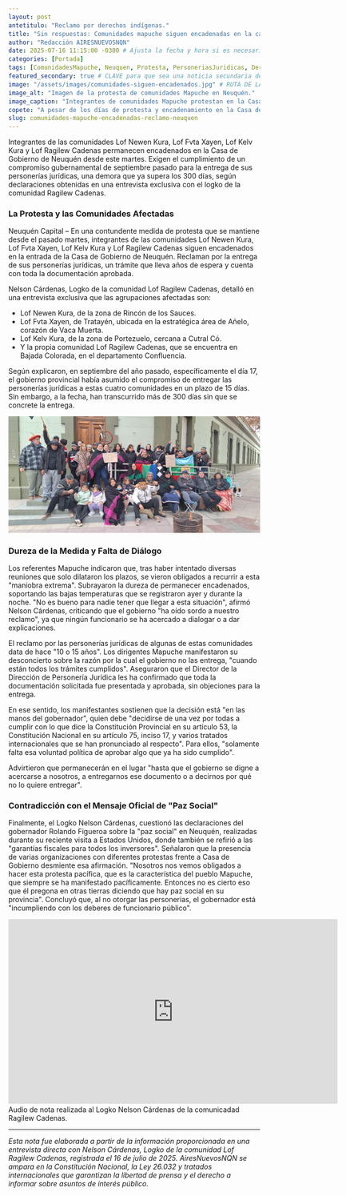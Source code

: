 ```yaml
---
layout: post
antetitulo: "Reclamo por derechos indígenas."
title: "Sin respuestas: Comunidades mapuche siguen encadenadas en la casa de gobierno y cuestionan el mensaje oficial del gobernador de la \"Paz Social\"."
author: "Redacción AIRESNUEVOSNQN"
date: 2025-07-16 11:15:00 -0300 # Ajusta la fecha y hora si es necesario
categories: [Portada]
tags: [ComunidadesMapuche, Neuquen, Protesta, PersoneriasJuridicas, DerechosIndigenas, CasaDeGobierno, RolandoFigueroa]
featured_secondary: true # CLAVE para que sea una noticia secundaria de portada con imagen
image: "/assets/images/comunidades-siguen-encadenados.jpg" # RUTA DE LA IMAGEN (ASEGÚRATE QUE SEA 400px x 300px)
image_alt: "Imagen de la protesta de comunidades Mapuche en Neuquén."
image_caption: "Integrantes de comunidades Mapuche protestan en la Casa de Gobierno de Neuquén."
copete: "A pesar de los días de protesta y encadenamiento en la Casa de Gobierno de Neuquén, las comunidades Mapuche denuncian la falta de respuesta del gobierno provincial a su reclamo por las personerías jurídicas, contradiciendo el mensaje oficial de \"paz social\" del gobernador Rolando Figueroa."
slug: comunidades-mapuche-encadenadas-reclamo-neuquen
---
```


Integrantes de las comunidades Lof Newen Kura, Lof Fvta Xayen, Lof Kelv Kura y Lof Ragilew Cadenas permanecen encadenados en la Casa de Gobierno de Neuquén desde este martes. Exigen el cumplimiento de un compromiso gubernamental de septiembre pasado para la entrega de sus personerías jurídicas, una demora que ya supera los 300 días, según declaraciones obtenidas en una entrevista exclusiva con el logko de la comunidad Ragilew Cadenas.

### La Protesta y las Comunidades Afectadas

Neuquén Capital – En una contundente medida de protesta que se mantiene desde el pasado martes, integrantes de las comunidades Lof Newen Kura, Lof Fvta Xayen, Lof Kelv Kura y Lof Ragilew Cadenas siguen encadenados en la entrada de la Casa de Gobierno de Neuquén. Reclaman por la entrega de sus personerías jurídicas, un trámite que lleva años de espera y cuenta con toda la documentación aprobada.

Nelson Cárdenas, Logko de la comunidad Lof Ragilew Cadenas, detalló en una entrevista exclusiva que las agrupaciones afectadas son:

* Lof Newen Kura, de la zona de Rincón de los Sauces.
* Lof Fvta Xayen, de Tratayén, ubicada en la estratégica área de Añelo, corazón de Vaca Muerta.
* Lof Kelv Kura, de la zona de Portezuelo, cercana a Cutral Có.
* Y la propia comunidad Lof Ragilew Cadenas, que se encuentra en Bajada Colorada, en el departamento Confluencia.

Según explicaron, en septiembre del año pasado, específicamente el día 17, el gobierno provincial había asumido el compromiso de entregar las personerías jurídicas a estas cuatro comunidades en un plazo de 15 días. Sin embargo, a la fecha, han transcurrido más de 300 días sin que se concrete la entrega.

![Comunidades de pueblos originarios en casa de gobierno](/assets/images/pueblos-originarios-encadenados-casa-de-gobierno.jpg) 

### Dureza de la Medida y Falta de Diálogo

Los referentes Mapuche indicaron que, tras haber intentado diversas reuniones que solo dilataron los plazos, se vieron obligados a recurrir a esta "maniobra extrema". Subrayaron la dureza de permanecer encadenados, soportando las bajas temperaturas que se registraron ayer y durante la noche. "No es bueno para nadie tener que llegar a esta situación", afirmó Nelson Cárdenas, criticando que el gobierno "ha oído sordo a nuestro reclamo", ya que ningún funcionario se ha acercado a dialogar o a dar explicaciones.

El reclamo por las personerías jurídicas de algunas de estas comunidades data de hace "10 o 15 años". Los dirigentes Mapuche manifestaron su desconcierto sobre la razón por la cual el gobierno no las entrega, "cuando están todos los trámites cumplidos". Aseguraron que el Director de la Dirección de Personería Jurídica les ha confirmado que toda la documentación solicitada fue presentada y aprobada, sin objeciones para la entrega.

En ese sentido, los manifestantes sostienen que la decisión está "en las manos del gobernador", quien debe "decidirse de una vez por todas a cumplir con lo que dice la Constitución Provincial en su artículo 53, la Constitución Nacional en su artículo 75, inciso 17, y varios tratados internacionales que se han pronunciado al respecto". Para ellos, "solamente falta esa voluntad política de aprobar algo que ya ha sido cumplido".

Advirtieron que permanecerán en el lugar "hasta que el gobierno se digne a acercarse a nosotros, a entregarnos ese documento o a decirnos por qué no lo quiere entregar".

### Contradicción con el Mensaje Oficial de "Paz Social"

Finalmente, el Logko Nelson Cárdenas, cuestionó las declaraciones del gobernador Rolando Figueroa sobre la "paz social" en Neuquén, realizadas durante su reciente visita a Estados Unidos, donde también se refirió a las "garantías fiscales para todos los inversores". Señalaron que la presencia de varias organizaciones con diferentes protestas frente a Casa de Gobierno desmiente esa afirmación. "Nosotros nos vemos obligados a hacer esta protesta pacífica, que es la característica del pueblo Mapuche, que siempre se ha manifestado pacíficamente. Entonces no es cierto eso que él pregona en otras tierras diciendo que hay paz social en su provincia". Concluyó que, al no otorgar las personerías, el gobernador está "incumpliendo con los deberes de funcionario público".

<div class="video-responsive">
    <iframe width="659" height="369"
            src="https://www.youtube.com/embed/zoC4OQxoSEY"
            title="Entrevista al Logko Nelson Cardenas comunidad Ragilew Cadenas.."
            frameborder="0"
            allow="accelerometer; autoplay; clipboard-write; encrypted-media; gyroscope; picture-in-picture; web-share"
            referrerpolicy="strict-origin-when-cross-origin"
            allowfullscreen>
    </iframe>
</div>
Audio de nota realizada al Logko Nelson Cárdenas de la comunicadad Ragilew Cadenas.

---
*Esta nota fue elaborada a partir de la información proporcionada en una entrevista directa con Nelson Cárdenas, Logko de la comunidad Lof Ragilew Cadenas, registrada el 16 de julio de 2025. AiresNuevosNQN se ampara en la Constitución Nacional, la Ley 26.032 y tratados internacionales que garantizan la libertad de prensa y el derecho a informar sobre asuntos de interés público.*